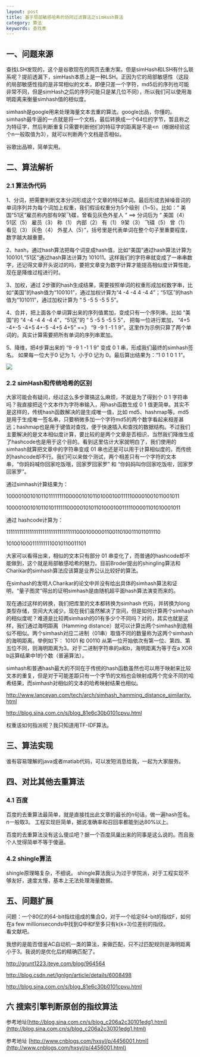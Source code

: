 ```yaml
---
layout: post
title: 基于局部敏感哈希的协同过滤算法之simHash算法
category: 算法
keywords: 查找表
---
```





## 一、问题来源

查找LSH发现的，这个是谷歌现在的网页去重方案。但是simHash和LSH有什么联系呢？提前透漏下，simHash本质上是一种LSH。正因为它的局部敏感性（这段的局部敏感性指的是非常相似的文本，即便只差一个字符，md5后的序列也可能非常不同，但是simHash之后的序列可能只是某几位不同），所以我们可以使用海明距离来衡量simhash值的相似度。

simhash是google用来处理海量文本去重的算法。google出品，你懂的。simhash最牛逼的一点就是将一个文档，最后转换成一个64位的字节，暂且称之为特征字，然后判断重复只需要判断他们的特征字的距离是不是<n（根据经验这个n一般取值为3），就可以判断两个文档是否相似。

谷歌出品嘛，简单实用。

## 二、算法解析

### 2.1 算法伪代码

1、分词，把需要判断文本分词形成这个文章的特征单词。最后形成去掉噪音词的单词序列并为每个词加上权重，我们假设权重分为5个级别（1~5）。比如：“ 美国“51区”雇员称内部有9架飞碟，曾看见灰色外星人 ” ==> 分词后为 “ 美国（4） 51区（5） 雇员（3） 称（1） 内部（2） 有（1） 9架（3） 飞碟（5） 曾（1） 看见（3） 灰色（4） 外星人（5）”，括号里是代表单词在整个句子里重要程度，数字越大越重要。

2、hash，通过hash算法把每个词变成hash值，比如“美国”通过hash算法计算为 100101,“51区”通过hash算法计算为 101011。这样我们的字符串就变成了一串串数字，还记得文章开头说过的吗，要把文章变为数字计算才能提高相似度计算性能，现在是降维过程进行时。

3、加权，通过 2步骤的hash生成结果，需要按照单词的权重形成加权数字串，比如“美国”的hash值为“100101”，通过加权计算为“4 -4 -4 4 -4 4”；“51区”的hash值为“101011”，通过加权计算为 “ 5 -5 5 -5 5 5”。

4、合并，把上面各个单词算出来的序列值累加，变成只有一个序列串。比如 “美国”的 “4 -4 -4 4 -4 4”，“51区”的 “ 5 -5 5 -5 5 5”， 把每一位进行累加， “4+5 -4+-5 -4+5 4+-5 -4+5 4+5” ==》 “9 -9 1 -1 1 9”。这里作为示例只算了两个单词的，真实计算需要把所有单词的序列串累加。

5、降维，把4步算出来的 “9 -9 1 -1 1 9” 变成 0 1 串，形成我们最终的simhash签名。 如果每一位大于0 记为 1，小于0 记为 0。最后算出结果为：“1 0 1 0 1 1”。

![](http://images.cnitblog.com/blog2015/387014/201504/251501233126555.jpg)

### 2.2 simHash和传统哈希的区别

大家可能会有疑问，经过这么多步骤搞这么麻烦，不就是为了得到个 0 1 字符串吗？我直接把这个文本作为字符串输入，用hash函数生成 0 1 值更简单。其实不是这样的，传统hash函数解决的是生成唯一值，比如 md5、hashmap等。md5是用于生成唯一签名串，只要稍微多加一个字符md5的两个数字看起来相差甚远；hashmap也是用于键值对查找，便于快速插入和查找的数据结构。不过我们主要解决的是文本相似度计算，要比较的是两个文章是否相识，当然我们降维生成了hashcode也是用于这个目的。看到这里估计大家就明白了，我们使用的simhash就算把文章中的字符串变成 01 串也还是可以用于计算相似度的，而传统的hashcode却不行。我们可以来做个测试，两个相差只有一个字符的文本串，“你妈妈喊你回家吃饭哦，回家罗回家罗” 和 “你妈妈叫你回家吃饭啦，回家罗回家罗”。

通过simhash计算结果为：

1000010010101101111111100000101011010001001111100001001011001011

1000010010101101011111100000101011010001001111100001101010001011

通过 hashcode计算为：

1111111111111111111111111111111110001000001100110100111011011110

1010010001111111110010110011101

大家可以看得出来，相似的文本只有部分 01 串变化了，而普通的hashcode却不能做到，这个就是局部敏感哈希的魅力。目前Broder提出的shingling算法和Charikar的simhash算法应该算是业界公认比较好的算法。

在simhash的发明人Charikar的论文中并没有给出具体的simhash算法和证明，“量子图灵”得出的证明simhash是由随机超平面hash算法演变而来的。

现在通过这样的转换，我们把库里的文本都转换为simhash 代码，并转换为long类型存储，空间大大减少。现在我们虽然解决了空间，但是如何计算两个simhash的相似度呢？难道是比较两simhash的01有多少个不同吗？对的，其实也就是这样，我们通过海明距离（Hamming distance）就可以计算出两个simhash到底相似不相似。两个simhash对应二进制（01串）取值不同的数量称为这两个simhash的海明距离。举例如下： 10101 和 00110 从第一位开始依次有第一位、第四、第五位不同，则海明距离为3。对于二进制字符串的a和b，海明距离为等于在a XOR b运算结果中1的个数（普遍算法）。

simhash和普通hash最大的不同在于传统的hash函数虽然也可以用于映射来比较文本的重复，但是对于可能差距只有一个字节的文档也会映射成两个完全不同的哈希结果，而simhash对相似的文本的哈希映射结果也相似。

http://www.lanceyan.com/tech/arch/simhash_hamming_distance_similarity.html

http://blog.sina.com.cn/s/blog_81e6c30b0101cpvu.html

权重该如何指派呢？我只知道用TF-IDF算法。

## 三、算法实现

谁有容易理解的java或者matlab代码，可以发短消息给我，一起为大家服务。 

## 四、对比其他去重算法

### 4.1 百度

百度的去重算法最简单，就是直接找出此文章的最长的n句话，做一遍hash签名。n一般取3。 工程实现巨简单，据说准确率和召回率都能到达80%以上。

百度的去重算法没有这么傻瓜吧？据一个百度凤巢出来的同事是这么说的。而且我个人觉得简单不等于傻逼。

### 4.2 shingle算法

shingle原理略复杂，不细说。 shingle算法我认为过于学院派，对于工程实现不够友好，速度太慢，基本上无法处理海量数据。

## 五、问题扩展

问题：一个80亿的64-bit指纹组成的集合Q，对于一个给定64-bit的指纹F，如何在a few millionseconds中找到Q中和f至多只有k(k=3)位差别的指纹。  
看文献吧。

我想的是能否借鉴AC自动机一类的算法，来做匹配，只不过匹配规则是海明距离小于3。我说的是优化后的精确匹配了。

http://grunt1223.iteye.com/blog/964564

http://blog.csdn.net/lgnlgn/article/details/6008498

http://blog.sina.com.cn/s/blog_81e6c30b0101cpvu.html


## 六 搜索引擎判断原创的指纹算法 

参考地址[http://blog.sina.com.cn/s/blog_c206a2c30101edg1.html](http://blog.sina.com.cn/s/blog_c206a2c30101edg1.html)

参考地址 [http://www.cnblogs.com/hxsyl/p/4456001.html](http://www.cnblogs.com/hxsyl/p/4456001.html)
